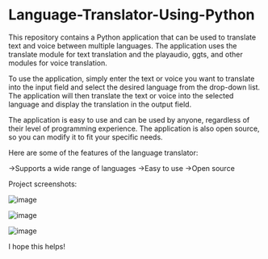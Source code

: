 # Language-Translator-Using-Python
This repository contains a Python application that can be used to translate text and voice between multiple languages. The application uses the translate module for text translation and the playaudio, ggts, and other modules for voice translation.

To use the application, simply enter the text or voice you want to translate into the input field and select the desired language from the drop-down list. The application will then translate the text or voice into the selected language and display the translation in the output field.

The application is easy to use and can be used by anyone, regardless of their level of programming experience. The application is also open source, so you can modify it to fit your specific needs.

Here are some of the features of the language translator:

->Supports a wide range of languages
->Easy to use
->Open source

Project screenshots:

![image](https://github.com/Shivam001133/Language-Translator-Using-Python/assets/95066609/4b61ea9b-30d7-47c7-a1c8-be66fe32e491)

![image](https://github.com/Shivam001133/Language-Translator-Using-Python/assets/95066609/d4d9777d-a4d4-4362-bc67-a5352b9f9e63)

![image](https://github.com/Shivam001133/Language-Translator-Using-Python/assets/95066609/ec2f0b8c-40b5-445a-bf1c-cb36905e8117)

I hope this helps!

